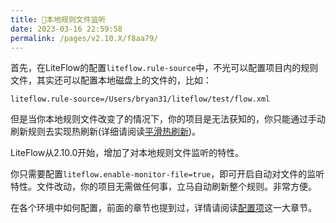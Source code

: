 ```yaml
---
title: 🍌本地规则文件监听
date: 2023-03-16 22:59:58
permalink: /pages/v2.10.X/f8aa79/
---
```


首先，在LiteFlow的配置`liteflow.rule-source`中，不光可以配置项目内的规则文件，其实还可以配置本地磁盘上的文件的，比如：

```properties
liteflow.rule-source=/Users/bryan31/liteflow/test/flow.xml
```

但是当你本地规则文件改变了的情况下，你的项目是无法获知的，你只能通过手动刷新规则去实现热刷新(详细请阅读[平滑热刷新](/pages/v2.10.X/204d71/))。

LiteFlow从2.10.0开始，增加了对本地规则文件监听的特性。

你只需要配置`liteflow.enable-monitor-file=true`，即可开启自动对文件的监听特性。文件改动，你的项目无需做任何事，立马自动刷新整个规则。非常方便。

在各个环境中如何配置，前面的章节也提到过，详情请阅读[配置项](/pages/v2.10.X/b70ec8/)这一大章节。